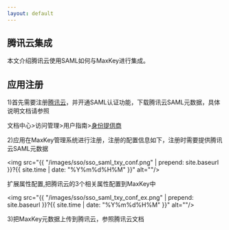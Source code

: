 ```yaml
---
layout: default
---
```

<h2>腾讯云集成</h2>
本文介绍腾讯云使用SAML如何与MaxKey进行集成。

<h2>应用注册</h2>

1)首先需要注册<a href="https://cloud.tencent.com/" target="_blank" >腾讯云</a>，并开通SAML认证功能，下载腾讯云SAML元数据，具体说明文档请参照

文档中心&gt;访问管理&gt;用户指南&gt;<a href="https://cloud.tencent.com/document/product/598/30283" target="_blank" >身份提供商 </a>

2)应用在MaxKey管理系统进行注册，注册的配置信息如下，注册时需要提供腾讯云SAML元数据

<img src="{{ "/images/sso/sso_saml_txy_conf.png" | prepend: site.baseurl }}?{{ site.time | date: "%Y%m%d%H%M" }}"  alt=""/>

扩展属性配置,把腾讯云的3个相关属性配置到MaxKey中

<img src="{{ "/images/sso/sso_saml_txy_conf_ex.png" | prepend: site.baseurl }}?{{ site.time | date: "%Y%m%d%H%M" }}"  alt=""/>

3)把MaxKey元数据上传到腾讯云，参照腾讯云文档